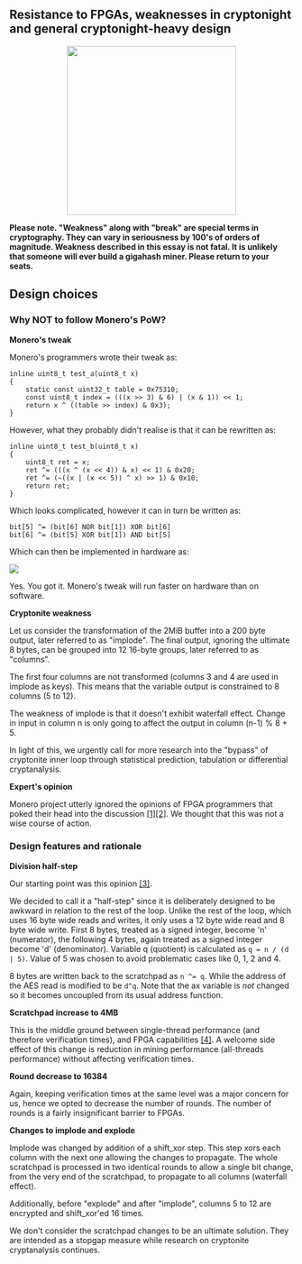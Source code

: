 ## Resistance to FPGAs, weaknesses in cryptonight and general cryptonight-heavy design

<p align="center"><img src="https://ryo-currency.com/img/svg/ryo-privacy-for-everyone.svg" width="300"></p>

**Please note. "Weakness" along with "break" are special terms in cryptography. They can vary in seriousness by 100's of orders of magnitude. Weakness described in this essay is not fatal. It is unlikely that someone will ever build a gigahash miner. Please return to your seats.**

## Design choices

### Why NOT to follow Monero's PoW?

**Monero's tweak**

Monero's programmers wrote their tweak as:

```
inline uint8_t test_a(uint8_t x)
{
    static const uint32_t table = 0x75310;
    const uint8_t index = (((x >> 3) & 6) | (x & 1)) << 1;
    return x ^ ((table >> index) & 0x3);
}
```

However, what they probably didn't realise is that it can be rewritten as:

```
inline uint8_t test_b(uint8_t x)
{
    uint8_t ret = x;
    ret ^= (((x ^ (x << 4)) & x) << 1) & 0x20;
    ret ^= (~((x | (x << 5)) ^ x) >> 1) & 0x10;
    return ret;
}
```

Which looks complicated, however it can in turn be written as:

```
bit[5] ^= (bit[6] NOR bit[1]) XOR bit[6]
bit[6] ^= (bit[5] XOR bit[1]) AND bit[5]
```

Which can then be implemented in hardware as:

<img src="http://pasteall.org/pic/show.php?id=8c9e9dd889fddb56a3cbdbe64b91871a">

Yes. You got it. Monero's tweak will run faster on hardware than on software.

**Cryptonite weakness**

Let us consider the transformation of the 2MiB buffer into a 200 byte output, later referred to as "implode". 
The final output, ignoring the ultimate 8 bytes, can be grouped into 12 16-byte groups, later referred to as "columns".

The first four columns are not transformed (columns 3 and 4 are used in implode as keys). This means that the variable output is constrained to 8 columns (5 to 12).

The weakness of implode is that it doesn't exhibit waterfall effect. Change in input in column n is only going to affect the output in column (n-1) % 8 + 5.

In light of this, we urgently call for more research into the "bypass" of cryptonite inner loop through statistical prediction, tabulation or differential cryptanalysis.

**Expert's opinion**

Monero project utterly ignored the opinions of FPGA programmers that poked their head into the discussion [[1]](https://github.com/monero-project/monero/pull/3253#issuecomment-367946170)[[2]](https://github.com/monero-project/monero/pull/3253#issuecomment-365418373). We thought that this was not a wise course of action.


### Design features and rationale

**Division half-step**

Our starting point was this opinion [[3]](https://github.com/sumoprojects/sumokoin/issues/91#issuecomment-373565085). 

We decided to call it a "half-step" since it is deliberately designed to be awkward in relation to the rest of the loop. Unlike the rest of the loop, which uses 16 byte wide reads and writes, it only uses a 12 byte wide read and 8 byte wide write. First 8 bytes, treated as a signed integer, become 'n' (numerator), the following 4 bytes, again treated as a signed integer become 'd' (denominator). Variable q (quotient) is calculated as `q = n / (d | 5)`. Value of 5 was chosen to avoid problematic cases like 0, 1, 2 and 4. 

8 bytes are written back to the scratchpad as `n ^= q`. While the address of the AES read is modified to be `d^q`. Note that the ax variable is *not* changed so it becomes uncoupled from its usual address function.
 
**Scratchpad increase to 4MB** 

This is the middle ground between single-thread performance (and therefore verification times), and FPGA capabilities [[4]](https://github.com/sumoprojects/sumokoin/issues/91#issuecomment-373586177). A welcome side effect of this change is reduction in mining performance (all-threads performance) without affecting verification times.

**Round decrease to 16384**

Again, keeping verification times at the same level was a major concern for us, hence we opted to decrease the number of rounds. The number of rounds is a fairly insignificant barrier to FPGAs. 

**Changes to implode and explode**

Implode was changed by addition of a shift_xor step. This step xors each column with the next one allowing the changes to propagate. The whole scratchpad is processed in two identical rounds to allow a single bit change, from the very end of the scratchpad, to propagate to all columns (waterfall effect).

Additionally, before "explode" and after "implode", columns 5 to 12 are encrypted and shift_xor'ed 16 times.

We don't consider the scratchpad changes to be an ultimate solution. They are intended as a stopgap measure while research on cryptonite cryptanalysis continues.
